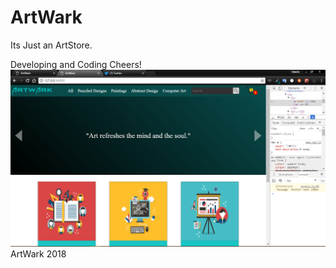# ArtWark
Its Just an ArtStore.

Developing and Coding Cheers!
![alt "Artwork-Latest"](https://github.com/Marvin-Tunji-ola/ArtWark/blob/master/artwark-screenshoot.png)
ArtWark 2018
